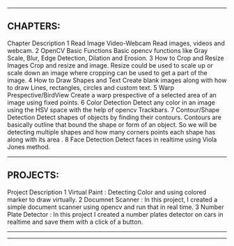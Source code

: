 -------------------------------------------------------------------------------------------------------------------------------------------------------------------------------------------------------------------------------------------------------------------------------
CHAPTERS:
-------------------------------------------------------------------------------------------------------------------------------------------------------------------------------------------------------------------------------------------------------------------------------

Chapter	Description
1	Read Image Video-Webcam		             Read images, videos and webcam.
2	OpenCV Basic Functions	               Basic opencv functions like Gray Scale, Blur, Edge Detection, Dilation and Erosion.
3	How to Crop and Resize Images		       Crop and resize and image. Resize could be used to scale up or scale down an image where cropping can be used to get a part of the image.
4	How to Draw Shapes and Text		         Create blank images along with how to draw Lines, rectangles, circles and custom text.
5	Warp Prespective/BirdView		           Create a warp prespective of a selected area of an image using fixed points.
6	Color Detection		                     Detect any color in an image using the HSV space with the help of opencv Trackbars.
7	Contour/Shape Detection		             Detect shapes of objects by finding their contours. Contours are basically outline that bound the shape or form of an object. So we will be detecting multiple shapes and how many corners points each shape has along with its area .
8	Face Detection		                     Detect faces in realtime using Viola Jones method.

-------------------------------------------------------------------------------------------------------------------------------------------------------------------------------------------------------------------------------------------------------------------------------
PROJECTS:
-------------------------------------------------------------------------------------------------------------------------------------------------------------------------------------------------------------------------------------------------------------------------------
Project	Description
1	Virtual Paint	:	Detecting Color and using colored marker to draw virtually.
2	Documnet Scanner :	In this project, I created a simple document scanner using opencv and run that in real time.
3	Number Plate Detector :	In this project I created a number plates detector on cars in realtime and save them with a click of a button.

-------------------------------------------------------------------------------------------------------------------------------------------------------------------------------------------------------------------------------------------------------------------------------
-------------------------------------------------------------------------------------------------------------------------------------------------------------------------------------------------------------------------------------------------------------------------------
